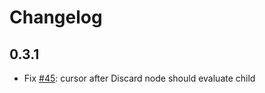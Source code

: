 # Changelog

## 0.3.1

- Fix [#45](https://github.com/nextjournal/clojure-mode/issues/45): cursor after Discard node should evaluate child
